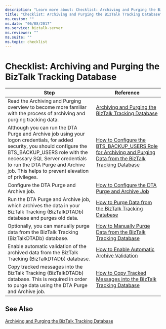 ```yaml
---
description: "Learn more about: Checklist: Archiving and Purging the BizTalk Tracking Database"
title: "Checklist: Archiving and Purging the BizTalk Tracking Database"
ms.custom: ""
ms.date: "06/08/2017"
ms.service: biztalk-server
ms.reviewer: ""
ms.suite: ""
ms.topic: checklist
---
```

# Checklist: Archiving and Purging the BizTalk Tracking Database

|Step|Reference|  
|----------|---------------|  
|Read the Archiving and Purging overview to become more familiar with the process of archiving and purging tracking data.|[Archiving and Purging the BizTalk Tracking Database](../core/archiving-and-purging-the-biztalk-tracking-database.md)|  
|Although you can run the DTA Purge and Archive job using your logon credentials, for added security, you should configure the BTS_BACKUP_USERS role with the necessary SQL Server credentials to run the DTA Purge and Archive job. This helps to prevent elevation of privileges.|[How to Configure the BTS_BACKUP_USERS Role for Archiving and Purging Data from the BizTalk Tracking Database](../core/configure-bts_backup_users-role-to-archive-and-purge-from-tracking-database.md)|  
|Configure the DTA Purge and Archive job.|[How to Configure the DTA Purge and Archive Job](../core/how-to-configure-the-dta-purge-and-archive-job.md)|  
|Run the DTA Purge and Archive job, which archives the data in your BizTalk Tracking (BizTalkDTADb) database and purges old data.|[How to Purge Data from the BizTalk Tracking Database](../core/how-to-purge-data-from-the-biztalk-tracking-database.md)|  
|Optionally, you can manually purge data from the BizTalk Tracking (BizTalkDTADb) database.|[How to Manually Purge Data from the BizTalk Tracking Database](../core/how-to-manually-purge-data-from-the-biztalk-tracking-database.md)|  
|Enable automatic validation of the archived data from the BizTalk Tracking (BizTalkDTADb) database.|[How to Enable Automatic Archive Validation](../core/how-to-enable-automatic-archive-validation.md)|  
|Copy tracked messages into the BizTalk Tracking (BizTalkDTADb) database. This is required in order to purge data using the DTA Purge and Archive job.|[How to Copy Tracked Messages into the BizTalk Tracking Database](../core/how-to-copy-tracked-messages-into-the-biztalk-tracking-database.md)|  

## See Also  
 [Archiving and Purging the BizTalk Tracking Database](../core/archiving-and-purging-the-biztalk-tracking-database.md)
